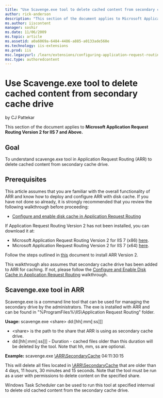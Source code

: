 ```yaml
---
title: "Use Scavenge.exe tool to delete cached content from secondary cache drive | Microsoft Docs"
author: rick-anderson
description: "This section of the document applies to Microsoft Application Request Routing Version 2 for IIS 7 and Above. Goal To understand scavenge.exe tool in Applicat..."
ms.author: iiscontent
manager: soshir
ms.date: 11/06/2009
ms.topic: article
ms.assetid: a0a6069a-6484-4486-a885-a0133ade560e
ms.technology: iis-extensions
ms.prod: iis
msc.legacyurl: /learn/extensions/configuring-application-request-routing-arr/use-scavengeexe-tool-to-delete-cached-content-from-secondary-cache-drive
msc.type: authoredcontent
---
```

Use Scavenge.exe tool to delete cached content from secondary cache drive
====================
by CJ Pattekar

This section of the document applies to **Microsoft Application Request Routing Version 2 for IIS 7 and Above.**

## Goal

To understand scavenge.exe tool in Application Request Routing (ARR) to delete cached content from secondary cache drive.

## Prerequisites

This article assumes that you are familiar with the overall functionality of ARR and know how to deploy and configure ARR with disk cache. If you have not done so already, it is strongly recommended that you review the following walkthrough before proceeding:

- [Configure and enable disk cache in Application Request Routing](configure-and-enable-disk-cache-in-application-request-routing.md)

If Application Request Routing Version 2 has not been installed, you can download it at:

- Microsoft Application Request Routing Version 2 for IIS 7 (x86) [here](https://download.microsoft.com/download/4/D/F/4DFDA851-515F-474E-BA7A-5802B3C95101/ARRv2_setup_x86.EXE).
- Microsoft Application Request Routing Version 2 for IIS 7 (x64) [here](https://download.microsoft.com/download/3/4/1/3415F3F9-5698-44FE-A072-D4AF09728390/ARRv2_setup_x64.EXE).

Follow the steps outlined in [this](../installing-application-request-routing-arr/install-application-request-routing-version-2.md) document to install ARR Version 2.

This walkthrough also assumes that secondary cache drive has been added to ARR for caching. If not, please follow the <a id="breadcrumblink_575"></a>[Configure and Enable Disk Cache in Application Request Routing](configure-and-enable-disk-cache-in-application-request-routing.md) walkthrough. 

## Scavenge.exe tool in ARR

Scavenge.exe is a command line tool that can be used for managing the secondary drive by the administrators. The exe is installed with ARR and can be found in "%ProgramFiles%\IIS\Application Request Routing" folder.

**Usage:** scavenge.exe &lt;share&gt; dd:[hh[:mm[:ss]]] 

- &lt;share&gt; is the path to the share that ARR is using as secondary cache drive.
- dd:[hh[:mm[:ss]]] - Duration - cached files older than this duration will be deleted by the tool. Note that hh, mm, ss are optional.

**Example:** scavenge.exe [\\ARR\SecondaryCache](file://arr/SecondaryCache) 04:11:30:15 

This will delete all files located in [\\ARR\SecondaryCache](file://arr/SecondaryCache) that are older than 4 days, 11 hours, 30 minutes and 15 seconds. Note that the tool must be run as a user with permissions to delete content on the specified share.

Windows Task Scheduler can be used to run this tool at specified internval to delete old cached content from the secondary cache drive.